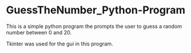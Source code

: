# GuessTheNumber_Python-Program

This is a simple python program the prompts the user to guess a random number between 0 and 20.

Tkinter was used for the gui in this program. 
